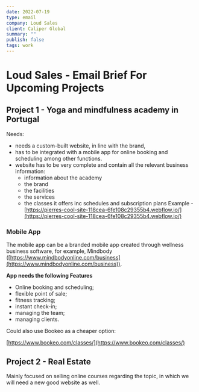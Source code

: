 ```yaml
---
date: 2022-07-19
type: email
company: Loud Sales
client: Caliper Global
summary: ""
publish: false
tags: work
---
```


# Loud Sales - Email Brief For Upcoming Projects


## Project 1 - Yoga and mindfulness academy in Portugal
Needs:
-   needs a custom-built website, in line with the brand,
-   has to be integrated with a mobile app for online booking and scheduling among other functions. 
-   website has to be very complete and contain all the relevant business information:
	-   information about the academy
	-   the brand
	-   the facilities
	-   the services
	-   the classes it offers inc schedules and subscription plans
Example - [https://pierres-cool-site-118cea-6fe108c29355b4.webflow.io/](https://pierres-cool-site-118cea-6fe108c29355b4.webflow.io/)


### **Mobile App**
The mobile app can be a branded mobile app created through wellness business software, for example, Mindbody ([https://www.mindbodyonline.com/business](https://www.mindbodyonline.com/business)).

  
**App needs the following Features**
-   Online booking and scheduling;
-   flexible point of sale;
-   fitness tracking;
-   instant check-in;
-   managing the team;
-   managing clients.

Could also use Bookeo as a cheaper option:

[https://www.bookeo.com/classes/](https://www.bookeo.com/classes/)


## Project 2 - Real Estate
Mainly focused on selling online courses regarding the topic, in which we will need a new good website as well.
